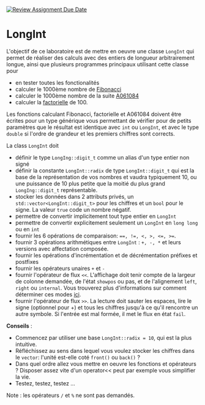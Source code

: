 [![Review Assignment Due Date](https://classroom.github.com/assets/deadline-readme-button-24ddc0f5d75046c5622901739e7c5dd533143b0c8e959d652212380cedb1ea36.svg)](https://classroom.github.com/a/fkQJn4e9)
# LongInt 

L'objectif de ce laboratoire est de mettre en oeuvre une classe `LongInt` 
qui permet de réaliser des calculs avec des entiers de longueur arbitrairement longue,
ainsi que plusieurs programmes principaux utilisant cette classe pour

- en tester toutes les fonctionalités
- calculer le 1000ème nombre de [Fibonacci](https://fr.wikipedia.org/wiki/Suite_de_Fibonacci)
- calculer le 1000ème nombre de la suite [A061084](https://oeis.org/A061084)
- calculer la [factorielle](https://fr.wikipedia.org/wiki/Factorielle) de 100. 

Les fonctions calculant Fibonacci, factorielle et A061084 doivent être écrites 
pour un type générique vous permettant de vérifier pour de 
petits paramètres que le résultat est identique avec `int` ou `LongInt`, et 
avec le type `double` si l'ordre de grandeur et les premiers chiffres sont
corrects. 

La class `LongInt` doit 
- définir le type `LongIng::digit_t` comme un alias d'un type entier non signé
- définir la constante `LongInt::radix` de type `LongInt::digit_t` qui est la base de la représentation de vos nombres et vaudra typiquement 10, ou une puissance de 10 plus petite que la moitié du plus grand `LongIng::digit_t` représentable.
- stocker les données dans 2 attributs privés, un `std::vector<LongInt::digit_t>` pour les chiffres et un `bool` pour le signe. La valeur `true` code un nombre négatif.
- permettre de convertir implicitement tout type entier en `LongInt`
- permettre de convertir explicitement seulement un `LongInt` en `long long` ou en `int`
- fournir les 6 opérations de comparaison: `==, !=, <, >, <=, >=`.
- fournir 3 opérations arithmétiques entre `LongInt` : `+, -, *` et leurs versions avec affectation composée. 
- fournir les opérations d'incrémentation et de décrémentation préfixes et postfixes
- fournir les opérateurs unaires `+` et `-`
- fournir l'opérateur de flux `<<`. L'affichage doit tenir compte de la largeur de colonne demandée, de l'état `showpos` ou pas, et de l'alignement `left`, `right` ou `internal`. Vous trouverez plus d'informations sur comment déterminer ces modes [ici](https://chat.openai.com/share/d453744b-e084-4465-be96-746c84fca752).
- fournir l'opérateur de flux `>>`. La lecture doit sauter les espaces, lire le signe (optionnel pour +) et tous les chiffres jusqu'à ce qu'il rencontre un autre symbole. Si l'entrée est mal formée, il met le flux en état `fail`. 

**Conseils** : 

- Commencez par utiliser une base `LongInt::radix = 10`, qui est la plus intuitive.
- Réfléchissez au sens dans lequel vous voulez stocker les chiffres dans le `vector`: l'unité est-elle coté `front()` ou `back()` ?
- Dans quel ordre allez vous mettre en oeuvre les fonctions et opérateurs ? Disposer assez vite d'un operator<< peut par exemple vous simplifier la vie. 
- Testez, testez, testez ... 

Note : les opérateurs `/` et `%` ne sont pas demandés. 